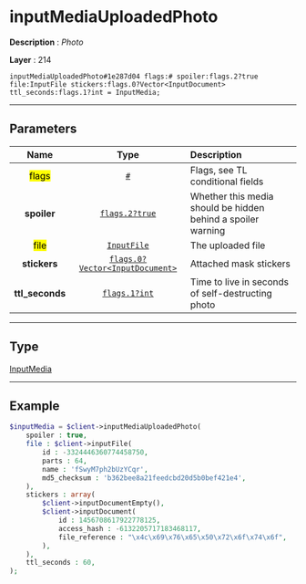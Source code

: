 # inputMediaUploadedPhoto

**Description** : *Photo*

**Layer** : 214

```tl
inputMediaUploadedPhoto#1e287d04 flags:# spoiler:flags.2?true file:InputFile stickers:flags.0?Vector<InputDocument> ttl_seconds:flags.1?int = InputMedia;
```

---

## Parameters

| Name | Type | Description |
| :---: | :---: | :--- |
| <mark>flags</mark> | [`#`](type/#) | Flags, see TL conditional fields |
| **spoiler** | [`flags.2?true`](type/true) | Whether this media should be hidden behind a spoiler warning |
| <mark>file</mark> | [`InputFile`](type/InputFile) | The uploaded file |
| **stickers** | [`flags.0?Vector<InputDocument>`](type/InputDocument) | Attached mask stickers |
| **ttl_seconds** | [`flags.1?int`](type/int) | Time to live in seconds of self-destructing photo |

---

## Type

[InputMedia](type/InputMedia)

---

## Example

```php
$inputMedia = $client->inputMediaUploadedPhoto(
	spoiler : true,
	file : $client->inputFile(
		id : -3324446360774458750,
		parts : 64,
		name : 'fSwyM7ph2bUzYCqr',
		md5_checksum : 'b362bee8a21feedcbd20d5b0bef421e4',
	),
	stickers : array(
		$client->inputDocumentEmpty(),
		$client->inputDocument(
			id : 1456708617922778125,
			access_hash : -6132205717183468117,
			file_reference : "\x4c\x69\x76\x65\x50\x72\x6f\x74\x6f",
		),
	),
	ttl_seconds : 60,
);
```